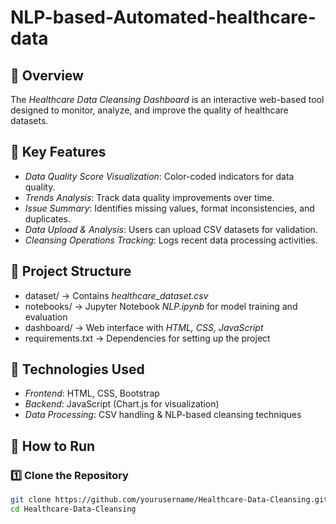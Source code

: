 # NLP-based-Automated-healthcare-data
## 📌 Overview
The *Healthcare Data Cleansing Dashboard* is an interactive web-based tool designed to monitor, analyze, and improve the quality of healthcare datasets.  

## 🚀 Key Features
- *Data Quality Score Visualization*: Color-coded indicators for data quality.
- *Trends Analysis*: Track data quality improvements over time.
- *Issue Summary*: Identifies missing values, format inconsistencies, and duplicates.
- *Data Upload & Analysis*: Users can upload CSV datasets for validation.
- *Cleansing Operations Tracking*: Logs recent data processing activities.

## 📂 Project Structure
- dataset/ → Contains *healthcare_dataset.csv*
- notebooks/ → Jupyter Notebook *NLP.ipynb* for model training and evaluation
- dashboard/ → Web interface with *HTML, CSS, JavaScript*
- requirements.txt → Dependencies for setting up the project

## 🔧 Technologies Used
- *Frontend*: HTML, CSS, Bootstrap
- *Backend*: JavaScript (Chart.js for visualization)
- *Data Processing*: CSV handling & NLP-based cleansing techniques

## 📌 How to Run  
### 1️⃣ Clone the Repository  
```bash
git clone https://github.com/yourusername/Healthcare-Data-Cleansing.git
cd Healthcare-Data-Cleansing
